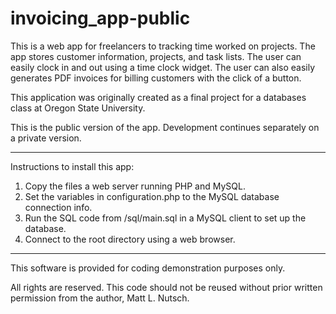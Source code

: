 # invoicing_app-public

This is a web app for freelancers to tracking time worked on projects. The app stores customer information, projects, and task lists. 
The user can easily clock in and out using a time clock widget. The user can also easily generates PDF invoices for billing customers with the click of a button. 

This application was originally created as a final project for a databases class at Oregon State University. 

This is the public version of the app. Development continues separately on a private version.

***************************************

Instructions to install this app:
1. Copy the files a web server running PHP and MySQL.
2. Set the variables in configuration.php to the MySQL database connection info.
3. Run the SQL code from /sql/main.sql in a MySQL client to set up the database.
4. Connect to the root directory using a web browser.

****************************************

This software is provided for coding demonstration purposes only. 

All rights are reserved. This code should not be reused without prior written permission from the author, Matt L. Nutsch.
